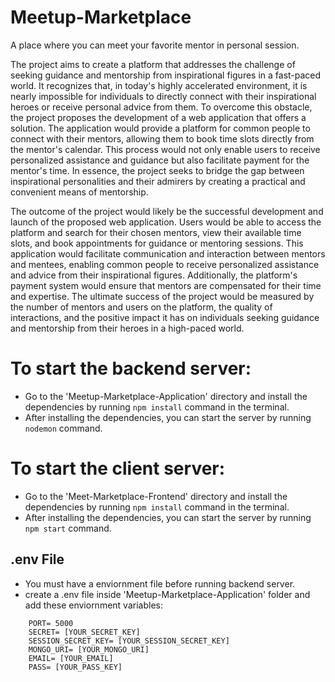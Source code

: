 # Meetup-Marketplace
A place where you can meet your favorite mentor in personal session.

The project aims to create a platform that addresses the challenge of seeking guidance and mentorship from inspirational figures in a fast-paced world. It recognizes that, in today's highly accelerated environment, it is nearly impossible for individuals to directly connect with their inspirational heroes or receive personal advice from them. To overcome this obstacle, the project proposes the development of a web application that offers a solution. The application would provide a platform for common people to connect with their mentors, allowing them to book time slots directly from the mentor's calendar. This process would not only enable users to receive personalized assistance and guidance but also facilitate payment for the mentor's time. In essence, the project seeks to bridge the gap between inspirational personalities and their admirers by creating a practical and convenient means of mentorship.

The outcome of the project would likely be the successful development and launch of the proposed web application. Users would be able to access the platform and search for their chosen mentors, view their available time slots, and book appointments for guidance or mentoring sessions. This application would facilitate communication and interaction between mentors and mentees, enabling common people to receive personalized assistance and advice from their inspirational figures. Additionally, the platform's payment system would ensure that mentors are compensated for their time and expertise.
The ultimate success of the project would be measured by the number of mentors and users on the platform, the quality of interactions, and the positive impact it has on individuals seeking guidance and mentorship from their heroes in a high-paced world.

# To start the backend server:
- Go to the 'Meetup-Marketplace-Application' directory and install the dependencies by running ` npm install ` command in the terminal.
- After installing the dependencies, you can start the server by running ` nodemon ` command.

# To start the client server:
- Go to the 'Meet-Marketplace-Frontend' directory and install the dependencies by running ` npm install ` command in the terminal.
- After installing the dependencies, you can start the server by running ` npm start ` command.

## .env File
- You must have a enviornment file before running backend server.
- create a .env file inside 'Meetup-Marketplace-Application' folder and add these enviornment variables:
```
    PORT= 5000
    SECRET= [YOUR_SECRET_KEY]
    SESSION_SECRET_KEY= [YOUR_SESSION_SECRET_KEY]
    MONGO_URI= [YOUR_MONGO_URI]
    EMAIL= [YOUR_EMAIL]
    PASS= [YOUR_PASS_KEY]
```


